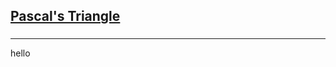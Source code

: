 <h2><a href="https://leetcode.com/problems/pascals-triangle/submissions/857875186/?envType=study-plan&id=data-structure-i">Pascal's Triangle</a></h2><h3></h3><hr>hello